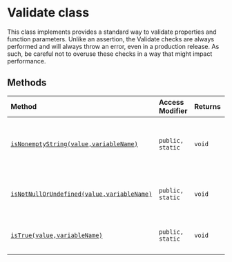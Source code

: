 # Validate class





This class implements provides a standard way to validate properties and function parameters. 
Unlike an assertion, the Validate checks are always performed and will always throw an error, 
even in a production release. As such, be careful not to overuse these checks in a way 
that might impact performance.






## Methods

| Method	   | Access Modifier | Returns	| Description|
|:-------------|:----|:-------|:-----------|
|[`isNonemptyString(value,variableName)`](isnonemptystring-tk9c9.md)     | `public, static` | `void` | Throws an exception if the specified string is null,undefined,or an empty string. |
|[`isNotNullOrUndefined(value,variableName)`](isnotnullorundefined-kyjc9.md)     | `public, static` | `void` | Throws an exception if the specified value is null or undefined. |
|[`isTrue(value,variableName)`](istrue-rw4y9.md)     | `public, static` | `void` | Throws an exception if the specified value is not true. |




